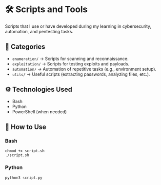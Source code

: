 # 🛠️ Scripts and Tools

Scripts that I use or have developed during my learning in cybersecurity, automation, and pentesting tasks.

## 📁 Categories

- `enumeration/` → Scripts for scanning and reconnaissance.
- `exploitation/` → Scripts for testing exploits and payloads.
- `automation/` → Automation of repetitive tasks (e.g., environment setup).
- `utils/` → Useful scripts (extracting passwords, analyzing files, etc.).

## ⚙️ Technologies Used

- Bash
- Python
- PowerShell (when needed)

## 🧪 How to Use
### Bash
```
chmod +x script.sh
./script.sh
```
### Python
```
python3 script.py
```
